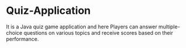 # Quiz-Application
It is a Java quiz game application and here Players can answer multiple-choice questions on various topics and receive scores based on their performance.
